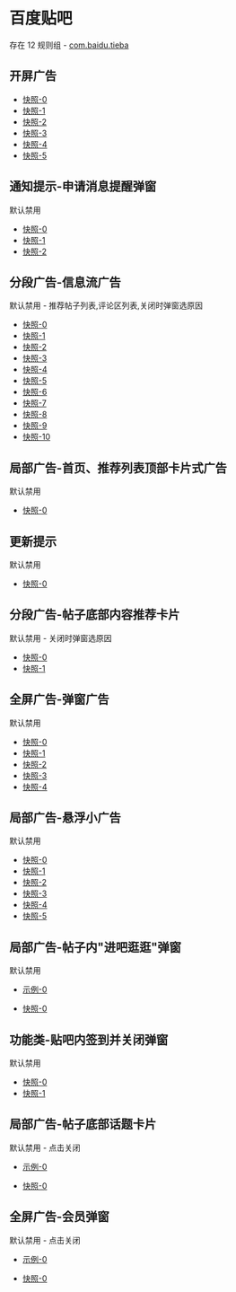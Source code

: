 # 百度贴吧

存在 12 规则组 - [com.baidu.tieba](/src/apps/com.baidu.tieba.ts)

## 开屏广告

- [快照-0](https://i.gkd.li/i/12775906)
- [快照-1](https://i.gkd.li/i/12566191)
- [快照-2](https://i.gkd.li/i/12870916)
- [快照-3](https://i.gkd.li/i/13233500)
- [快照-4](https://i.gkd.li/i/13322227)
- [快照-5](https://i.gkd.li/i/13168386)

## 通知提示-申请消息提醒弹窗

默认禁用

- [快照-0](https://i.gkd.li/i/13536170)
- [快照-1](https://i.gkd.li/i/13675694)
- [快照-2](https://i.gkd.li/i/13804455)

## 分段广告-信息流广告

默认禁用 - 推荐帖子列表,评论区列表,关闭时弹窗选原因

- [快照-0](https://i.gkd.li/i/12775913)
- [快照-1](https://i.gkd.li/i/13043133)
- [快照-2](https://i.gkd.li/i/13054256)
- [快照-3](https://i.gkd.li/i/12775930)
- [快照-4](https://i.gkd.li/i/12840951)
- [快照-5](https://i.gkd.li/i/12775916)
- [快照-6](https://i.gkd.li/i/12775892)
- [快照-7](https://i.gkd.li/i/13328300)
- [快照-8](https://i.gkd.li/i/13402610)
- [快照-9](https://i.gkd.li/i/13459289)
- [快照-10](https://i.gkd.li/i/12775914)

## 局部广告-首页、推荐列表顶部卡片式广告

默认禁用

- [快照-0](https://i.gkd.li/i/13060892)

## 更新提示

默认禁用

- [快照-0](https://i.gkd.li/i/12496934)

## 分段广告-帖子底部内容推荐卡片

默认禁用 - 关闭时弹窗选原因

- [快照-0](https://i.gkd.li/i/12775882)
- [快照-1](https://i.gkd.li/i/12775914)

## 全屏广告-弹窗广告

默认禁用

- [快照-0](https://i.gkd.li/i/13060891)
- [快照-1](https://i.gkd.li/i/13222361)
- [快照-2](https://i.gkd.li/i/13168383)
- [快照-3](https://i.gkd.li/i/13322120)
- [快照-4](https://i.gkd.li/i/13328246)

## 局部广告-悬浮小广告

默认禁用

- [快照-0](https://i.gkd.li/i/13115167)
- [快照-1](https://i.gkd.li/i/13327933)
- [快照-2](https://i.gkd.li/i/14291964)
- [快照-3](https://i.gkd.li/i/13296280)
- [快照-4](https://i.gkd.li/i/13625336)
- [快照-5](https://i.gkd.li/i/13627881)

## 局部广告-帖子内"进吧逛逛"弹窗

默认禁用

- [示例-0](https://m.gkd.li/57941037/e45542c9-cee7-4fa6-874d-0682c53f629b)

- [快照-0](https://i.gkd.li/i/14571741)

## 功能类-贴吧内签到并关闭弹窗

默认禁用

- [快照-0](https://i.gkd.li/i/13776801)
- [快照-1](https://i.gkd.li/i/13776424)

## 局部广告-帖子底部话题卡片

默认禁用 - 点击关闭

- [示例-0](https://m.gkd.li/57941037/2fa193f8-5e0e-4f85-b828-eb3e22cb60a3)

- [快照-0](https://i.gkd.li/i/14586847)

## 全屏广告-会员弹窗

默认禁用 - 点击关闭

- [示例-0](https://m.gkd.li/57941037/dd2f2a00-e9d3-47fa-986d-09ae6180d932)

- [快照-0](https://i.gkd.li/i/14630806)

